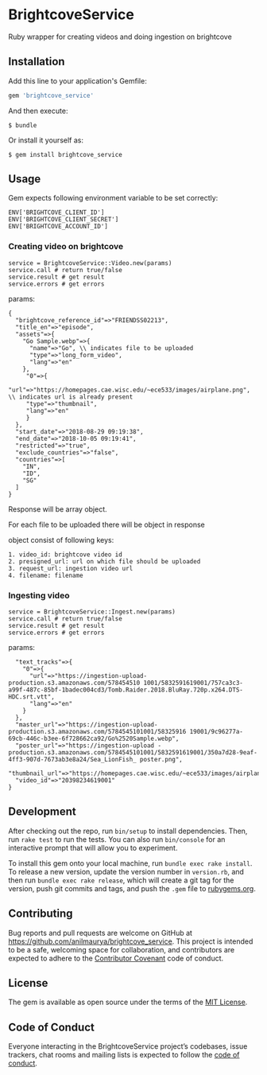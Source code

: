 # BrightcoveService

Ruby wrapper for creating videos and doing ingestion on brightcove

## Installation

Add this line to your application's Gemfile:

```ruby
gem 'brightcove_service'
```

And then execute:

    $ bundle

Or install it yourself as:

    $ gem install brightcove_service

## Usage

Gem expects following environment variable to be set correctly:
```
ENV['BRIGHTCOVE_CLIENT_ID']
ENV['BRIGHTCOVE_CLIENT_SECRET']
ENV['BRIGHTCOVE_ACCOUNT_ID']
```

### Creating video on brightcove

```
service = BrightcoveService::Video.new(params)
service.call # return true/false
service.result # get result
service.errors # get errors
```

params:
```
{
  "brightcove_reference_id"=>"FRIENDSS02213",
  "title_en"=>"episode",
  "assets"=>{
    "Go Sample.webp"=>{
      "name"=>"Go", \\ indicates file to be uploaded
      "type"=>"long_form_video",
      "lang"=>"en"
    },
     "0"=>{
     "url"=>"https://homepages.cae.wisc.edu/~ece533/images/airplane.png", \\ indicates url is already present
     "type"=>"thumbnail",
     "lang"=>"en"
     }
  },
  "start_date"=>"2018-08-29 09:19:38",
  "end_date"=>"2018-10-05 09:19:41",
  "restricted"=>"true",
  "exclude_countries"=>"false",
  "countries"=>[
    "IN",
    "ID",
    "SG"
  ]
}
```
Response will be array object.

For each file to be uploaded there will be object in response

object consist of following keys:
```
1. video_id: brightcove video id
2. presigned_url: url on which file should be uploaded
3. request_url: ingestion video url
4. filename: filename
```

### Ingesting video

```
service = BrightcoveService::Ingest.new(params)
service.call # return true/false
service.result # get result
service.errors # get errors
```

params:
```
  "text_tracks"=>{
    "0"=>{
      "url"=>"https://ingestion-upload-production.s3.amazonaws.com/578454510 1001/5832591619001/757ca3c3-a99f-487c-85bf-1badec004cd3/Tomb.Raider.2018.BluRay.720p.x264.DTS-HDC.srt.vtt",
      "lang"=>"en"
    }
  },
  "master_url"=>"https://ingestion-upload-production.s3.amazonaws.com/5784545101001/58325916 19001/9c96277a-69cb-446c-b3ee-6f728662ca92/Go%2520Sample.webp",
  "poster_url"=>"https://ingestion-upload -production.s3.amazonaws.com/5784545101001/5832591619001/350a7d28-9eaf-4ff3-907d-7673ab3e8a24/Sea_LionFish_ poster.png",
  "thumbnail_url"=>"https://homepages.cae.wisc.edu/~ece533/images/airplane.png",
  "video_id"=>"20398234619001"
}
```

## Development

After checking out the repo, run `bin/setup` to install dependencies. Then, run `rake test` to run the tests. You can also run `bin/console` for an interactive prompt that will allow you to experiment.

To install this gem onto your local machine, run `bundle exec rake install`. To release a new version, update the version number in `version.rb`, and then run `bundle exec rake release`, which will create a git tag for the version, push git commits and tags, and push the `.gem` file to [rubygems.org](https://rubygems.org).

## Contributing

Bug reports and pull requests are welcome on GitHub at https://github.com/anilmaurya/brightcove_service. This project is intended to be a safe, welcoming space for collaboration, and contributors are expected to adhere to the [Contributor Covenant](http://contributor-covenant.org) code of conduct.

## License

The gem is available as open source under the terms of the [MIT License](https://opensource.org/licenses/MIT).

## Code of Conduct

Everyone interacting in the BrightcoveService project’s codebases, issue trackers, chat rooms and mailing lists is expected to follow the [code of conduct](https://github.com/anilmaurya/brightcove_service/blob/master/CODE_OF_CONDUCT.md).

